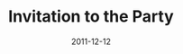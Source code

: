 ---
layout: media
category: media
title: "Invitation to the Party"
date: 2011-12-12
description: "Brian Tome talks about extending the invitation."
video: "https://s3.amazonaws.com/crossroadsvideomessages/rsvp03.mp4"
video-poster: "https://www.crossroads.net/uploadedfiles/rsvp03_still.jpg"
---